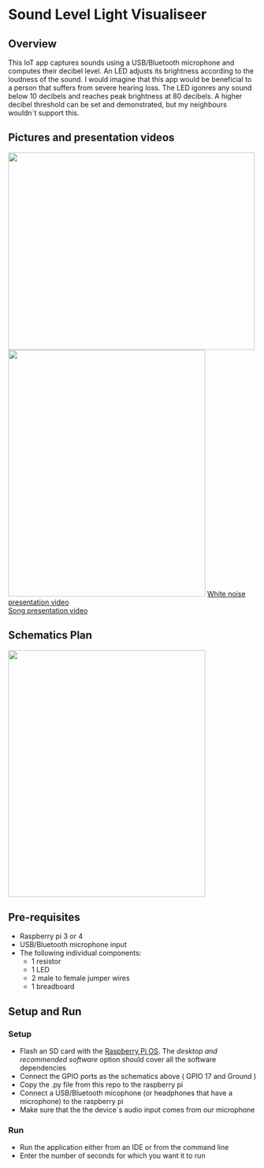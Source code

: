 <h1> Sound Level Light Visualiseer </h1>

<h2>Overview</h2>
<p>
  This IoT app captures sounds using a USB/Bluetooth microphone and computes their decibel level. An LED adjusts its brightness according to the loudness of the sound. 
  I would imagine that this app would be beneficial to a person that suffers from severe hearing loss. The LED igonres any sound below 10 decibels and reaches peak brightness at 80 decibels. A higher decibel threshold can be set and demonstrated, but my neighbours wouldn`t support this.
</p>

<h2>Pictures and presentation videos</h2>

<img src="https://user-images.githubusercontent.com/45963302/115382355-3ee56f00-a1dd-11eb-9321-04b0cc34d424.png" width="500" height="400"/>
<img src="https://user-images.githubusercontent.com/45963302/115382360-40169c00-a1dd-11eb-8264-d81c70136ce3.png" width="400" height="500"/>
<a href="https://youtu.be/u-Xzv-OKetY">White noise presentation video</a>
<br>
<a href="https://youtu.be/tSgcpEpW-4c">Song presentation video</a>

<h2> Schematics Plan </h2>
<img src="https://user-images.githubusercontent.com/45963302/115400920-7ad6ff00-a1f2-11eb-801b-ffc68be465a0.png" width="400" height="500"/>
<h2> Pre-requisites  </h2>
<ul>
  <li>Raspberry pi 3 or 4</li>
  <li>USB/Bluetooth microphone input</li>
  <li>The following individual components:
    <ul>  
      <li>1 resistor</li>
      <li>1 LED</li>
      <li>2 male to female jumper wires</li>
      <li>1 breadboard</li>
    </ul>
  </li>
</ul>

<h2> Setup and Run  </h2>
<h3> Setup </h3>
<ul>
  <li>Flash an SD card with the <a href = "https://www.raspberrypi.org/software/operating-systems/#raspberry-pi-os-32-bit">Raspberry Pi OS</a>. The <i>desktop and recommended software </i>option should cover all the software dependencies
  <li>Connect the GPIO ports as the schematics above ( GPIO 17 and Ground ) </li>
  <li>Copy the .py file from this repo to the raspberry pi</li>
  <li>Connect a USB/Bluetooth micophone (or headphones that have a microphone) to the raspberry pi</li>
  <li>Make sure that the the device`s audio input comes from our microphone</li>
</ul>
<h3> Run </h3>
<ul>
  <li>Run the application either from an IDE or from the command line</li>
  <li>Enter the number of seconds for which you want it to run</li>
</ul>



